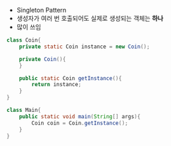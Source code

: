 - Singleton Pattern
- 생성자가 여러 번 호출되어도 실제로 생성되는 객체는 **하나**
- 많이 쓰임

```java
class Coin{
	private static Coin instance = new Coin();

	private Coin(){
	}

	public static Coin getInstance(){
		return instance;
	}
}
```

```java
class Main{
	public static void main(String[] args){
		Coin coin = Coin.getInstance();
	}
}
```